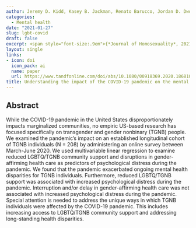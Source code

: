 ```yaml
---
author: Jeremy D. Kidd, Kasey B. Jackman, Renato Barucco, Jordan D. Dworkin, Curtis Dolezal, Theresa V. Navalta, Joseph Belloir & Walter O. Bockting
categories:
  - Mental health
date: "2021-01-27"
slug: lgbt-covid
draft: false
excerpt: <span style="font-size:.9em">{*Journal of Homosexuality*, 2021}</span>
layout: single
links:
- icon: doi
  icon_pack: ai
  name: paper
  url: https://www.tandfonline.com/doi/abs/10.1080/00918369.2020.1868185
title: Understanding the impact of the COVID-19 pandemic on the mental health of transgender and gender nonbinary individuals
---
```


## Abstract

While the COVID-19 pandemic in the United States disproportionately impacts marginalized communities, no empiric US-based research has focused specifically on transgender and gender nonbinary (TGNB) people. We examined the pandemic’s impact on an established longitudinal cohort of TGNB individuals (N = 208) by administering an online survey between March-June 2020. We used multivariable linear regression to examine reduced LGBTQ/TGNB community support and disruptions in gender-affirming health care as predictors of psychological distress during the pandemic. We found that the pandemic exacerbated ongoing mental health disparities for TGNB individuals. Furthermore, reduced LGBTQ/TGNB support was associated with increased psychological distress during the pandemic. Interruption and/or delay in gender-affirming health care was not associated with increased psychological distress during the pandemic. Special attention is needed to address the unique ways in which TGNB individuals were affected by the COVID-19 pandemic. This includes increasing access to LGBTQ/TGNB community support and addressing long-standing health disparities.